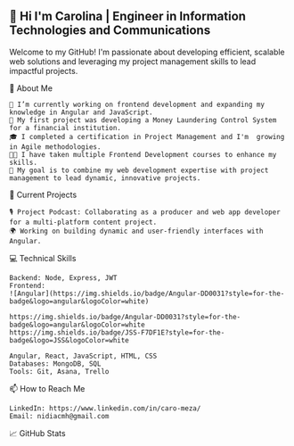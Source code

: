 ## 👋 Hi I'm Carolina | Engineer in Information Technologies and Communications  

Welcome to my GitHub! I'm passionate about developing efficient, scalable web solutions and leveraging my project management skills to lead impactful projects.



🚀 About Me

    🌱 I’m currently working on frontend development and expanding my knowledge in Angular and JavaScript.
    💼 My first project was developing a Money Laundering Control System for a financial institution.
    🎓 I completed a certification in Project Management and I'm  growing in Agile methodologies.
    🧑‍💻 I have taken multiple Frontend Development courses to enhance my skills.
    🎯 My goal is to combine my web development expertise with project management to lead dynamic, innovative projects.

💼 Current Projects

    🎙 Project Podcast: Collaborating as a producer and web app developer for a multi-platform content project.
    🌍 Working on building dynamic and user-friendly interfaces with Angular.

💻 Technical Skills

    Backend: Node, Express, JWT
    Frontend: 
    ![Angular](https://img.shields.io/badge/Angular-DD0031?style=for-the-badge&logo=angular&logoColor=white)

    https://img.shields.io/badge/Angular-DD0031?style=for-the-badge&logo=angular&logoColor=white
    https://img.shields.io/badge/JSS-F7DF1E?style=for-the-badge&logo=JSS&logoColor=white
    
    Angular, React, JavaScript, HTML, CSS
    Databases: MongoDB, SQL
    Tools: Git, Asana, Trello

📫 How to Reach Me

    LinkedIn: https://www.linkedin.com/in/caro-meza/
    Email: nidiacmh@gmail.com
    

📈 GitHub Stats

